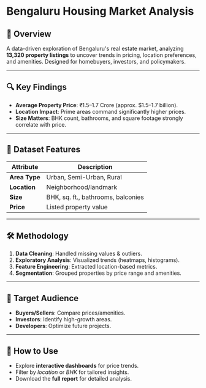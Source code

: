# Bengaluru Housing Market Analysis  

## 📌 Overview  
A data-driven exploration of Bengaluru's real estate market, analyzing **13,320 property listings** to uncover trends in pricing, location preferences, and amenities. Designed for homebuyers, investors, and policymakers.  

---

## 🔍 Key Findings  
- **Average Property Price**: ₹1.5–1.7 Crore (approx. $1.5–1.7 billion).  
- **Location Impact**: Prime areas command significantly higher prices.  
- **Size Matters**: BHK count, bathrooms, and square footage strongly correlate with price.  

---

## 📂 Dataset Features  
| Attribute       | Description                          |  
|-----------------|--------------------------------------|  
| **Area Type**   | Urban, Semi-Urban, Rural             |  
| **Location**    | Neighborhood/landmark                |  
| **Size**        | BHK, sq. ft., bathrooms, balconies   |  
| **Price**       | Listed property value               |  

---

## 🛠️ Methodology  
1. **Data Cleaning**: Handled missing values & outliers.  
2. **Exploratory Analysis**: Visualized trends (heatmaps, histograms).  
3. **Feature Engineering**: Extracted location-based metrics.  
4. **Segmentation**: Grouped properties by price range and amenities.  

---

## 🎯 Target Audience  
- **Buyers/Sellers**: Compare prices/amenities.  
- **Investors**: Identify high-growth areas.  
- **Developers**: Optimize future projects.  

---

## 🚀 How to Use  
- Explore **interactive dashboards** for price trends.  
- Filter by *location* or *BHK* for tailored insights.  
- Download the **full report** for detailed analysis.  
